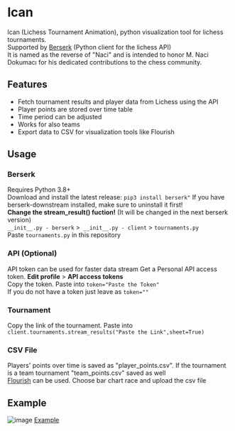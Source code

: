 # lcan
lcan (Lichess Tournament Animation), python visualization tool for lichess tournaments.  
Supported by [Berserk](https://github.com/lichess-org/berserk) (Python client for the lichess API)  
It is named as the reverse of "Naci" and is intended to honor M. Naci Dokumacı for his dedicated contributions to the chess community.  
## Features
* Fetch tournament results and player data from Lichess using the API
* Player points are stored over time table
* Time period can be adjusted 
* Works for also teams
* Export data to CSV for visualization tools like Flourish
## Usage
### Berserk
Requires Python 3.8+   
Download and install the latest release:
```pip3 install berserk"```
If you have berserk-downstream installed, make sure to uninstall it first!   
**Change the stream_result() fuction!** (It will be changed in the next berserk version)    
```__init__.py - berserk``` >``` __init__.py - client``` > ```tournaments.py```   
Paste ```tournaments.py``` in this repository 
### API (Optional)
API token can be used for faster data stream
Get a Personal API access token. **Edit profile** > **API access tokens**  
Copy the token. Paste into ```token="Paste the Token"```   
If you do not have a token just leave as ```token=""``` 
### Tournament
Copy the link of the tournament. Paste into ```client.tournaments.stream_results("Paste the Link",sheet=True)```
### CSV File
Players' points over time is saved as "player_points.csv". If the tournament is a team tournament "team_points.csv" saved as well   
[Flourish](https://app.flourish.studio) can be used. Choose bar chart race and upload the csv file
## Example
![image](https://github.com/user-attachments/assets/51bc1d41-bf12-48c2-aef8-ba4d06dd6797)
[Example](https://public.flourish.studio/visualisation/19308653/)

